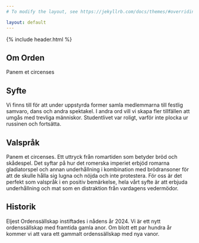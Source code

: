 ```yaml
---
# To modify the layout, see https://jekyllrb.com/docs/themes/#overriding-theme-defaults

layout: default
---
```

<section class="hero hero--about">
  {% include header.html %}
  <h1 class="hero_headline">Om Orden</h1>
  <p class="hero_text">Panem et circenses</p>
</section>
<section>
   <div class="page_container">
    <h2 class="page_headline">Syfte</h2>
    <p class="page_text page_text--last">Vi finns till för att under uppstyrda former samla medlemmarna till festlig samvaro, dans och andra spektakel. I andra ord vill vi skapa fler tillfällen att umgås med trevliga människor. Studentlivet var roligt, varför inte plocka ur russinen och fortsätta.</p>
    <h2 class="page_headline">Valspråk</h2>
    <p class="page_text page_text--last">Panem et circenses. Ett uttryck från romartiden som betyder bröd och skådespel. Det syftar på hur det romerska imperiet erbjöd romarna gladiatorspel och annan underhållning i kombination med brödransoner för att de skulle hålla sig lugna och nöjda och inte protestera. För oss är det perfekt som valspråk i en positiv bemärkelse, hela vårt syfte är att erbjuda underhållning och mat som en distraktion från vardagens vedermödor.</p>
    <h2 class="page_headline">Historik</h2>
    <p class="page_text page_text--last">Eljest Ordenssällskap instiftades i nådens år 2024. Vi är ett nytt ordenssällskap med framtida gamla anor. Om blott ett par hundra år kommer vi att vara ett gammalt ordenssällskap med nya vanor.</p>
  </div>
</section>
